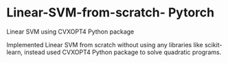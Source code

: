 # Linear-SVM-from-scratch- Pytorch
Linear SVM using CVXOPT4 Python package

Implemented Linear SVM from scratch without using any libraries like scikit-learn, instead used CVXOPT4 Python package to solve quadratic programs.
